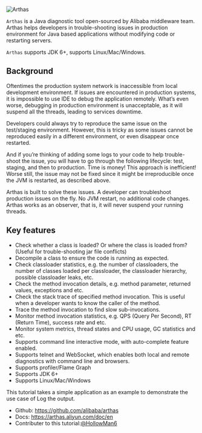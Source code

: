 


![Arthas](https://arthas.aliyun.com/doc/_images/arthas.png)

`Arthas` is a Java diagnostic tool open-sourced by Alibaba middleware team. Arthas helps developers in trouble-shooting issues in production environment for Java based applications without modifying code or restarting servers.

`Arthas` supports JDK 6+, supports Linux/Mac/Windows.

## Background

Oftentimes the production system network is inaccessible from local development environment. If issues are encountered in production systems, it is impossible to use IDE to debug the application remotely. What’s even worse, debugging in production environment is unacceptable, as it will suspend all the threads, leading to services downtime.

Developers could always try to reproduce the same issue on the test/staging environment. However, this is tricky as some issues cannot be reproduced easily in a different environment, or even disappear once restarted.

And if you’re thinking of adding some logs to your code to help trouble-shoot the issue, you will have to go through the following lifecycle: test, staging, and then to production. Time is money! This approach is inefficient! Worse still, the issue may not be fixed since it might be irreproducible once the JVM is restarted, as described above.

Arthas is built to solve these issues. A developer can troubleshoot production issues on the fly. No JVM restart, no additional code changes. Arthas works as an observer, that is, it will never suspend your running threads.

## Key features

- Check whether a class is loaded? Or where the class is loaded from? (Useful for trouble-shooting jar file conflicts)
- Decompile a class to ensure the code is running as expected.
- Check classloader statistics, e.g. the number of classloaders, the number of classes loaded per classloader, the classloader hierarchy, possible classloader leaks, etc.
- Check the method invocation details, e.g. method parameter, returned values, exceptions and etc.
- Check the stack trace of specified method invocation. This is useful when a developer wants to know the caller of the method.
- Trace the method invocation to find slow sub-invocations.
- Monitor method invocation statistics, e.g. QPS (Query Per Second), RT (Return Time), success rate and etc.
- Monitor system metrics, thread states and CPU usage, GC statistics and etc.
- Supports command line interactive mode, with auto-complete feature enabled.
- Supports telnet and WebSocket, which enables both local and remote diagnostics with command line and browsers.
- Supports profiler/Flame Graph
- Supports JDK 6+
- Supports Linux/Mac/Windows

This tutorial takes a simple application as an example to demonstrate the use case of Log the output.

* Github: https://github.com/alibaba/arthas
* Docs: https://arthas.aliyun.com/doc/en
* Contributer to this tutorial:[@HollowMan6](https://github.com/HollowMan6)
